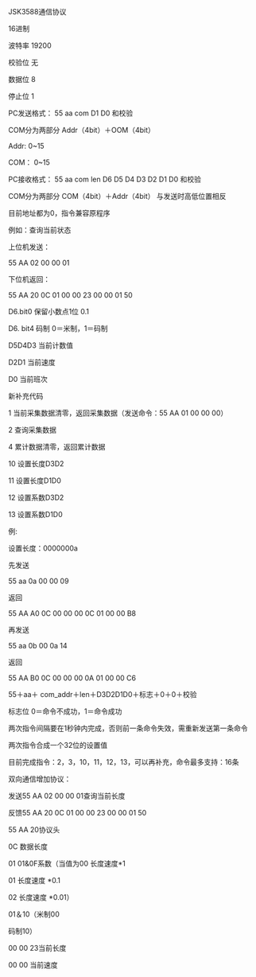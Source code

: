 JSK3588通信协议

16进制

波特率 19200

校验位 无

数据位 8

停止位 1


PC发送格式： 55 aa com D1 D0 和校验

COM分为两部分 Addr（4bit）＋OOM（4bit）

Addr: 0~15

COM： 0~15


PC接收格式： 55 aa com len D6 D5 D4 D3 D2 D1 D0 和校验

COM分为两部分 COM（4bit）＋Addr（4bit） 与发送时高低位置相反


目前地址都为0，指令兼容原程序

例如：查询当前状态

上位机发送：

55 AA 02 00 00 01

下位机返回：

55 AA 20 0C 01 00 00 23 00 00 01 50

D6.bit0 保留小数点1位 0.1

D6. bit4 码制 0＝米制，1＝码制


D5D4D3 当前计数值

D2D1 当前速度

D0 当前班次


新补充代码

1 当前采集数据清零，返回采集数据（发送命令：55 AA 01 00 00 00）

2 查询采集数据

4 累计数据清零，返回累计数据


10 设置长度D3D2

11 设置长度D1D0

12 设置系数D3D2

13 设置系数D1D0


例:

设置长度：0000000a

先发送

55 aa 0a 00 00 09

返回

55 AA A0 0C 00 00 00 0C 01 00 00 B8

再发送

55 aa 0b 00 0a 14

返回

55 AA B0 0C 00 00 00 0A 01 00 00 C6


55＋aa＋ com_addr＋len＋D3D2D1D0＋标志＋0＋0＋校验

标志位 0＝命令不成功，1＝命令成功


两次指令间隔要在1秒钟内完成，否则前一条命令失效，需重新发送第一条命令

两次指令合成一个32位的设置值



目前完成指令：2，3，10，11，12，13，可以再补充，命令最多支持：16条

双向通信增加协议：


发送55 AA 02 00 00 01查询当前长度


反馈55 AA 20 0C 01 00 00 23 00 00 01 50

55 AA 20协议头

0C 数据长度

01 01&0F系数（当值为00 长度速度*1

01 长度速度 *0.1

02 长度速度 *0.01）


01＆10（米制00

码制10）

00 00 23当前长度

00 00 当前速度